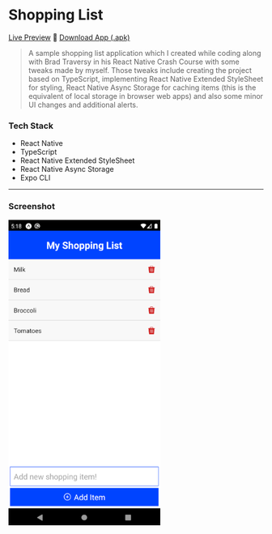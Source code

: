 # Shopping List

[Live Preview](https://expo.io/@jalalo/shoppinglist) 🚀
<a href="./apk/shopping-list.apk" download>Download App (.apk)</a>

> A sample shopping list application which I created while coding along with Brad Traversy in his React Native Crash Course with some tweaks made by myself. Those tweaks include creating the project based on TypeScript, implementing React Native Extended StyleSheet for styling, React Native Async Storage for caching items (this is the equivalent of local storage in browser web apps) and also some minor UI changes and additional alerts.

### Tech Stack

- React Native
- TypeScript
- React Native Extended StyleSheet
- React Native Async Storage
- Expo CLI

---

### Screenshot

<img src="./screenshots/shopping-list.png" alt="App Screenshot" width="300"/>
